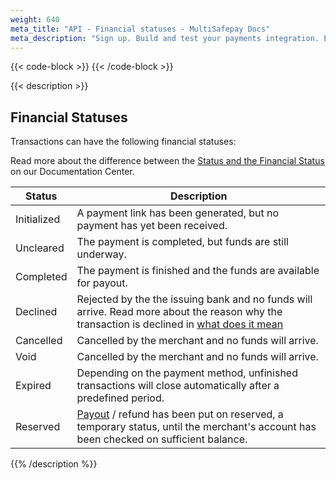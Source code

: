```yaml
---
weight: 640
meta_title: "API - Financial statuses - MultiSafepay Docs"
meta_description: "Sign up. Build and test your payments integration. Explore our products and services. Use our API Reference, SDKs, and wrappers. Get support."
---
```

{{< code-block >}}
{{< /code-block >}}

{{< description >}}
## Financial Statuses

Transactions can have the following financial statuses:

Read more about the difference between the [Status and the Financial Status](/faq/api/difference-between-status-and-transaction-status) on our Documentation Center.

| Status             | Description                                                                                      |
|------------------|--------------------------------------------------------------------------------------------------|
| Initialized        | A payment link has been generated, but no payment has yet been received.      |
| Uncleared      | The payment is completed, but funds are still underway.                         |
| Completed        | The payment is finished and the funds are available for payout.                |
| Declined         | Rejected by the the issuing bank and no funds will arrive. Read more about the reason why the transaction is declined in [what does it mean](/faq/general/declined-status)                                                               |
| Cancelled        | Cancelled by the merchant and no funds will arrive.
| Void             | Cancelled by the merchant and no funds will arrive.                 |
| Expired          | Depending on the payment method, unfinished transactions will close automatically after a predefined period. |
| Reserved         | [Payout](/faq/general/multisafepay-glossary/#payout) / refund has been put on reserved, a temporary status, until the merchant's account has been checked on sufficient balance. |

{{% /description %}}
